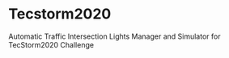 # Tecstorm2020
 Automatic Traffic Intersection Lights Manager and Simulator for TecStorm2020 Challenge
